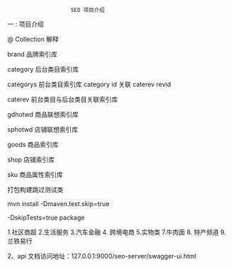                         SEO 项目介绍


一 : 项目介绍


@  Collection 解释

brand 品牌索引库

category 后台类目索引库

categorys 前台类目索引库         category  id 关联  caterev revid

caterev 前台类目与后台类目关联索引库

gdhotwd 商品联想索引库

sphotwd 店铺联想索引库

goods 商品索引库

shop  店铺索引库

sku  商品属性索引库


打包构建跳过测试类

mvn install -Dmaven.test.skip=true

-DskipTests=true package


1.社区商超 2.生活服务 3.汽车金融 4. 跨境电商 5.实物类 7.牛肉面 8. 特产频道 9. 兰铁易行

2、api 文档访问地址：127.0.0.1:9000/seo-server/swagger-ui.html